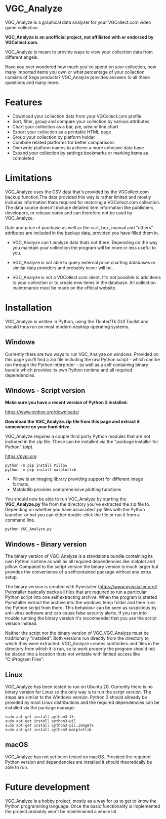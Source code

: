 # VGC_Analyze
VGC_Analyze is a graphical data analyzer for your VGCollect.com video game collection.

**VGC_Analyze is an unofficial project, not affiliated with or endorsed by VGCollect.com.**


VGC_Analyze is meant to provide ways to view your collection data from different angels.

Have you ever wondered how much you've spend on your collection, how many imported items you own or what percentage of your collection consists of Sega products? VGC_Analyze provides answers to all these questions and many more.


# Features
 * Download your collection data from your VGCollect.com profile
 * Sort, filter, group and compare your collection by various attributes
 * Chart your collection as a bar, pie, area or line chart
 * Export your collection as a printable HTML page
 * Group your collection by platform holder
 * Combine related platforms for better comparisons
 * Overwrite platform names to achieve a more cohesive data base
 * Expand your collection by settings bookmarks or marking items as completed


# Limitations
VGC_Analyze uses the CSV data that's provided by the VGCollect.com backup function.The data provided this way is rather limited and mostly includes information thats required for restoring a VGCollect.com collection. The data source doesn't include detailed item information like publishers, developers, or release dates and can therefore not be used by VGC_Analyze.

Date and price of purchase as well as the cart, box, manual and "others" attributes are included in the backup data, provided you have filled them in.

 * VGC_Analyze can't analyze data thats not there. Depending on the way you maintain your collection the program will be more or less useful to you.

 * VGC_Analyze is not able to query external price charting databases or similar data providers and probably never will be.

 * VGC_Analyze is not a VGCollect.com client. It's not possible to add items to your collection or to create new items in the database. All collection maintenance must be made on the official website.


# Installation
VGC_Analyze is written in Python, using the Tkinter/Tk GUI Toolkit and should thus run on most modern desktop operating systems.

## Windows
Currently there are two ways to run VGC_Analyze on windows. Provided on this page you'll find a zip file including the raw Python script - which can be run through the Python interpreter - as well as a self containing binary bundle which provides its own Python runtime and all required dependencies.

## Windows - Script version
**Make sure you have a recent version of Python 3 installed.**

https://www.python.org/downloads/

**Download the VGC_Analyze.zip file from this page and extract it somewhere on your hard drive.**

VGC_Analyze requires a couple third party Python modules that are not included in the zip file. These can be installed via the "package installer for Python" (pip).

https://pypi.org

```
python -m pip install Pillow
python -m pip install matplotlib
```

 * Pillow is an imaging library providing support for different image formats.
 * Matplotlib provides comprehensive plotting functions


You should now be able to run VGC_Analyze by starting the **VGC_Analyze.py** file from the directory you've extracted the zip file to. Depending on whether you have associated .py files with the Python launcher or not you can either double-click the file or run it from a command line.

```
python VGC_Analyze.py
```


## Windows - Binary version
The binary version of VGC_Analyze is a standalone bundle containing its own Python runtime as well as all required dependencies like matplot and pillow. Compared to the script version the binary version is much larger but provides the convenience of a selfcontained package without any extra setup.

The binary version is created with Pyinstaller (https://www.pyinstaller.org/). Pyinstaller basically packs all files that are required to run a particular Python script into one self extracting archive. When the program is started Pyinstaller extract the archive into the windows temp folder and then runs the Python script from there. This behaviour can be seen as suspicious by anti-virus software and can cause false security alerts. If you run into trouble running the binary version it's reconmendet that you use the script version instead.


Neither the script nor the binary version of VGC_VGC_Analyze must be traditionally "installed". Both versions run directly from the directory to which they were extracted. VGC_Analyze creates subfolders and files in the directory from which it is run, so to work properly the program should not be placed into a location thats not writable with limited access like "C:\Program Files".



## Linux
VGC_Analyze has been tested to run on Ubuntu 20. Currently there is no binary version for Linux so the only way is to run the script version. The steps are similar to the Windows version. Python 3 should allready be provided by most Linux distributions and the required dependencies can be installed via the package manager.

```
sudo apt-get install python3-tk
sudo apt-get install python3-pil
sudo apt-get install python3-pil.imagetk
sudo apt-get install python3-matplotlib
```


## macOS
VGC_Analyze has not yet been tested on macOS. Provided the required Python version and dependencies are installed it should theoretically be able to run.


# Future development
VGC_Analyze is a hobby project, mostly as a way for us to get to know the Python programming language. Once the basic functionality is implemented the project probably won't be maintenaned a whole lot.